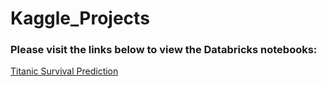 # Kaggle_Projects

### Please visit the links below to view the Databricks notebooks:

[Titanic Survival Prediction](https://sshepherd-wm.github.io/Kaggle_Projects/Titanic_Survival_Notebook.html, "Titanic")

